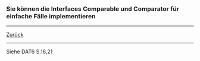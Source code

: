 ### Sie können die Interfaces Comparable und Comparator für einfache Fälle implementieren

---

[Zurück](600vergleich.md)

---
Siehe DAT6 S.16,21
